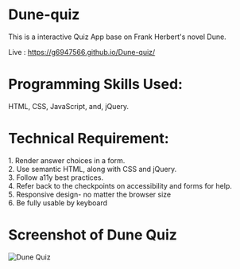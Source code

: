 # Dune-quiz

This is a interactive Quiz App base on Frank Herbert's novel Dune.

Live : https://g6947566.github.io/Dune-quiz/

<h1>Programming Skills Used:</h1> 
HTML, CSS, JavaScript, and, jQuery.

<h1>Technical Requirement:</h1>
1. Render answer choices in a form.<br>
2. Use semantic HTML, along with CSS and jQuery.<br>
3. Follow a11y best practices.<br>
4. Refer back to the checkpoints on accessibility and forms for help.<br>
5. Responsive design- no matter the browser size<br>
6. Be fully usable by keyboard

<h1>Screenshot of Dune Quiz</h1>

![Dune Quiz](https://user-images.githubusercontent.com/62404151/82768082-96773100-9dfa-11ea-96a4-16935a61ad54.png "Screenshot of Dune Quiz")
